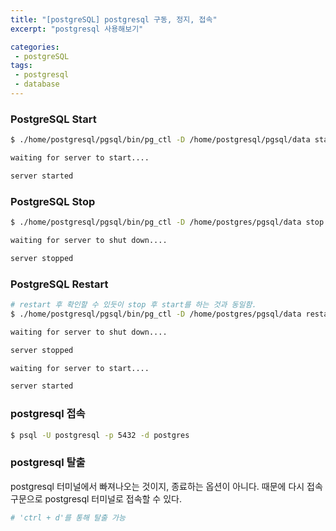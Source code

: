 ```yaml
---
title: "[postgreSQL] postgresql 구동, 정지, 접속"
excerpt: "postgresql 사용해보기"

categories:
 - postgreSQL
tags:
 - postgresql
 - database
---
```

### PostgreSQL Start
```bash
$ ./home/postgresql/pgsql/bin/pg_ctl -D /home/postgresql/pgsql/data start

waiting for server to start....

server started
```

### PostgreSQL Stop
```bash
$ ./home/postgresql/pgsql/bin/pg_ctl -D /home/postgres/pgsql/data stop

waiting for server to shut down....

server stopped
```

### PostgreSQL Restart
```bash
# restart 후 확인할 수 있듯이 stop 후 start를 하는 것과 동일함.
$ ./home/postgresql/pgsql/bin/pg_ctl -D /home/postgres/pgsql/data restart

waiting for server to shut down....

server stopped

waiting for server to start....

server started
```

### postgresql 접속
```bash
$ psql -U postgresql -p 5432 -d postgres
```

### postgresql 탈출
postgresql 터미널에서 빠져나오는 것이지, 종료하는 옵션이 아니다. 때문에 다시 접속 구문으로 postgresql 터미널로 접속할 수 있다.
```bash
# 'ctrl + d'를 통해 탈출 가능
```
    
